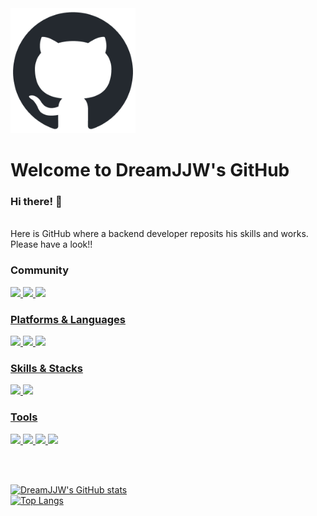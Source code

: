 <img src="github-mark.png" width="200" height="200"/>
<br>

# Welcome to DreamJJW's GitHub


### Hi there! :wave:

<br>
Here is GitHub where a backend developer reposits his skills and works.
<br>
Please have a look!!



### Community  

<a href="https://velog.io/@dreamjjw" target="_blank"><img src="https://img.shields.io/badge/velog-20C997?style=flat-square&logo=velog&logoColor=black"/> 
<a href="https://github.com/DreamJJW" target="_blank"><img src="https://img.shields.io/badge/GitHub-181717?style=flat-square&logo=GitHub&logoColor=white"/>
<img src="https://img.shields.io/badge/Discord-5865F2?style=flat-square&logo=Discord&logoColor=white"/>

 
### Platforms & Languages  

<img src="https://img.shields.io/badge/Android-3DDC84?style=flat-square&logo=Android&logoColor=white"/> <img src="https://img.shields.io/badge/Python-3776AB?style=flat-square&logo=Python&logoColor=white"/>
<img src="https://img.shields.io/badge/Java-3776AB?style=flat-square&logo=Java&logoColor=black"/>

### Skills & Stacks  

<img src="https://img.shields.io/badge/Spring-6DB33F?style=flat-square&logo=Spring&logoColor=black"/> <img src="https://img.shields.io/badge/SpringBoot-6DB33F?style=flat-square&logo=SpringBoot&logoColor=black"/>


### Tools  
<img src="https://img.shields.io/badge/Git-F05032?style=flat-square&logo=Git&logoColor=black"/> <img src="https://img.shields.io/badge/Pycharm-000000?style=flat-square&logo=Pycharm&logoColor=white"/> 
<img src="https://img.shields.io/badge/IntelliJ IDEA-000000?style=flat-square&logo=IntelliJ IDEA&logoColor=white"/> <img src="https://img.shields.io/badge/MySQL-4479A1?style=flat-square&logo=MySQL&logoColor=white"/>

<br>
<br>
  
![DreamJJW's GitHub stats](https://github-readme-stats.vercel.app/api?username=DreamJJW&show_icons=true&theme=default&title_color=2f80ed&icon_color=000000)
 <br>
 [![Top Langs](https://github-readme-stats.vercel.app/api/top-langs/?username=DreamJJW)](https://github.com/anuraghazra/github-readme-stats)
 
